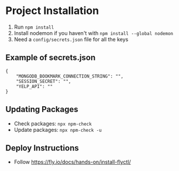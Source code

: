 # Project Installation

1. Run `npm install`
2. Install nodemon if you haven't with `npm install --global nodemon`
3. Need a `config/secrets.json` file for all the keys

## Example of secrets.json

```
{
    "MONGODB_BOOKMARK_CONNECTION_STRING": "",
    "SESSION_SECRET": "",
    "YELP_API": ""
}
```

## Updating Packages

* Check packages: `npx npm-check`
* Update packages: `npx npm-check -u`

## Deploy Instructions

* Follow https://fly.io/docs/hands-on/install-flyctl/ 